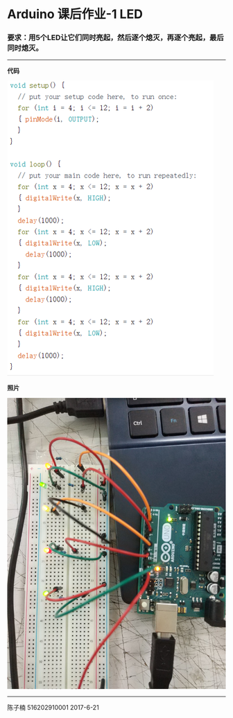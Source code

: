 # Arduino 课后作业-1 LED

###  要求：用5个LED让它们同时亮起，然后逐个熄灭，再逐个亮起，最后同时熄灭。

-------------------------

**代码**

![d1](https://github.com/c1cccc/pic/blob/master/D1.PNG)

**照片**

![1]( https://github.com/c1cccc/pic/blob/master/IMG_20170621_202653.jpg)

-------------------------

陈子楠 516202910001 2017-6-21
